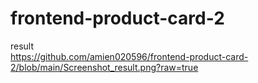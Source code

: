 # frontend-product-card-2
result
<br />
https://github.com/amien020596/frontend-product-card-2/blob/main/Screenshot_result.png?raw=true
